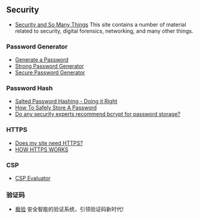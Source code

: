 ## Security

- [Security and So Many Things](https://asecuritysite.com/) This site contains a number of material related to security, digital forensics, networking, and many other things.

### Password Generator
- [Generate a Password](https://lastpass.com/generatepassword.php)
- [Strong Password Generator](https://strongpasswordgenerator.com/)
- [Secure Password Generator](http://passwordsgenerator.net/)

### Password Hash
- [Salted Password Hashing - Doing it Right](https://crackstation.net/hashing-security.htm)
- [How To Safely Store A Password](https://codahale.com/how-to-safely-store-a-password/)
- [Do any security experts recommend bcrypt for password storage?](https://security.stackexchange.com/questions/4781/do-any-security-experts-recommend-bcrypt-for-password-storage)

### HTTPS
- [Does my site need HTTPS?](https://doesmysiteneedhttps.com/)
- [HOW HTTPS WORKS](https://howhttps.works/)

### CSP
- [CSP Evaluator](https://csp-evaluator.withgoogle.com/)

### 验证码
- [极验](http://www.geetest.com/) 安全智能的验证系统，引领验证码新时代!

